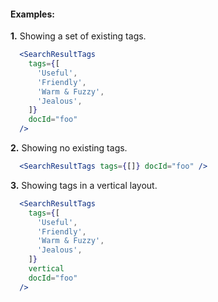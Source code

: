 #### Examples:

__1.__ Showing a set of existing tags.

```jsx
  <SearchResultTags
    tags={[
      'Useful',
      'Friendly',
      'Warm & Fuzzy',
      'Jealous',
    ]}
    docId="foo"
  />
```

__2.__ Showing no existing tags.

```jsx
  <SearchResultTags tags={[]} docId="foo" />
```

__3.__ Showing tags in a vertical layout.

```jsx
  <SearchResultTags
    tags={[
      'Useful',
      'Friendly',
      'Warm & Fuzzy',
      'Jealous',      
    ]}
    vertical
    docId="foo"
  />
```
